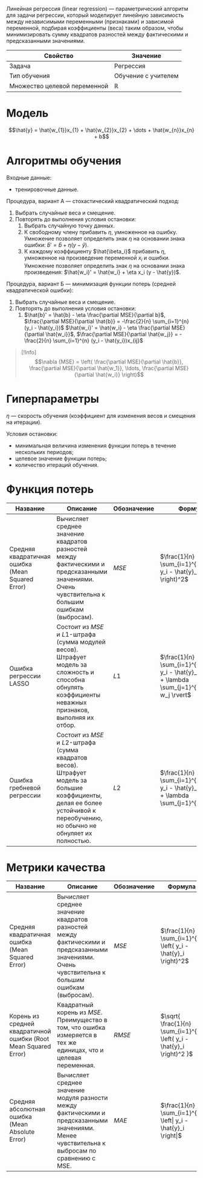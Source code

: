 Линейная регрессия (linear regression) — параметрический алгоритм для задачи регрессии, который моделирует линейную зависимость между независимыми переменными (признаками) и зависимой переменной, подбирая коэффициенты (веса) таким образом, чтобы минимизировать сумму квадратов разностей между фактическими и предсказанными значениями.

| Свойство                     | Значение            |
| ---------------------------- | ------------------- |
| Задача                       | Регрессия           |
| Тип обучения                 | Обучение с учителем |
| Множество целевой переменной | $\mathbb{R}$        |

# Модель

$$\hat{y} = \hat{w_{1}}x_{1} + \hat{w_{2}}x_{2} + \dots + \hat{w_{n}}x_{n} + b$$

# Алгоритмы обучения

Входные данные:

- тренировочные данные.

Процедура, вариант А — стохастический квадратический подход:

1. Выбрать случайные веса и смещение.
2. Повторять до выполнения условия остановки:
	1. Выбрать случайную точку данных.
	2. К свободному члену прибавить $\eta$, умноженное на ошибку. Умножение позволяет определить знак $\eta$ на основании знака ошибки: $\hat{b}' = \hat{b} + \eta (y - \hat{y})$.
	3. К каждому коэффициенту $\hat{\beta_i}$ прибавить $\eta$, умноженное на произведение переменной $x_i$ и ошибки. Умножение позволяет определить знак $\eta$ на основании знака произведения: $\hat{w_i}' = \hat{w_i} + \eta x_i (y - \hat{y})$.

Процедура, вариант Б — минимизация функции потерь (средней квадратической ошибки):

1. Выбрать случайные веса и смещение.
2. Повторять до выполнения условия остановки:
	1. $\hat{b}' = \hat{b} - \eta \frac{\partial MSE}{\partial b}$, $\frac{\partial MSE}{\partial \hat{b}} = -\frac{2}{n} \sum_{i=1}^{n} (y_i - \hat{y_i})$
	   $\hat{w_i}' = \hat{w_i} - \eta \frac{\partial MSE}{\partial \hat{w_i}}$, $\frac{\partial MSE}{\partial \hat{w_j}} = -\frac{2}{n} \sum_{i=1}^{n} (y_i - \hat{y_i})x_{ij}$

> [!Info]
> $$\nabla {MSE} = \left( \frac{\partial MSE}{\partial \hat{b}}, \frac{\partial MSE}{\partial \hat{w_1}}, \ldots, \frac{\partial MSE}{\partial \hat{w_i}} \right)$$

# Гиперпараметры

$\eta$ — скорость обучения (коэффициент для изменения весов и смещения на итерации).

Условия остановки:

- минимальная величина изменения функции потерь в течение нескольких периодов;
- целевое значение функции потерь;
- количество итераций обучения.

# Функция потерь

| Название                                         | Описание                                                                                                                                                                       | Обозначение | Формула                                                                                                 |
| ------------------------------------------------ | ------------------------------------------------------------------------------------------------------------------------------------------------------------------------------ | ----------- | ------------------------------------------------------------------------------------------------------- |
| Средняя квадратичная ошибка (Mean Squared Error) | Вычисляет среднее значение квадратов разностей между фактическими и предсказанными значениями. Очень чувствительна к большим ошибкам (выбросам).                               | $MSE$       | $\frac{1}{n} \sum_{i=1}^{n} \left( y_i - \hat{y}_i \right)^2$                                           |
| Ошибка регрессии LASSO                           | Состоит из $MSE$ и $L1$-штрафа (сумма модулей весов). Штрафует модель за сложность и способна обнулять коэффициенты неважных признаков, выполняя их отбор.                     | $L1$        | $\frac{1}{n} \sum_{i=1}^{n} \left( y_i - \hat{y}_i \right)^2 + \lambda \sum_{j=1}^{m}\lvert w_j \rvert$ |
| Ошибка гребневой регрессии                       | Состоит из $MSE$ и $L2$-штрафа (сумма квадратов весов). Штрафует модель за большие коэффициенты, делая ее более устойчивой к переобучению, но обычно не обнуляет их полностью. | $L2$        | $\frac{1}{n} \sum_{i=1}^{n} \left( y_i - \hat{y}_i \right)^2 + \lambda \sum_{j=1}^{m}w_j^2$             |

# Метрики качества

| Название                                                        | Описание                                                                                                                                         | Обозначение | Формула                                                                |
| --------------------------------------------------------------- | ------------------------------------------------------------------------------------------------------------------------------------------------ | ----------- | ---------------------------------------------------------------------- |
| Средняя квадратичная ошибка (Mean Squared Error)                | Вычисляет среднее значение квадратов разностей между фактическими и предсказанными значениями. Очень чувствительна к большим ошибкам (выбросам). | $MSE$       | $\frac{1}{n} \sum_{i=1}^{n} \left( y_i - \hat{y}_i \right)^2$          |
| Корень из средней квадратичной ошибки (Root Mean Squared Error) | Квадратный корень из $MSE$. Преимущество в том, что ошибка измеряется в тех же единицах, что и целевая переменная.                               | $RMSE$      | $\sqrt{ \frac{1}{n} \sum_{i=1}^{n} \left( y_i - \hat{y}_i \right)^2 }$ |
| Средняя абсолютная ошибка (Mean Absolute Error)                 | Вычисляет среднее значение модуля разности между фактическими и предсказанными значениями. Менее чувствительна к выбросам по сравнению с MSE.    | $MAE$       | $\frac{1}{n} \sum_{i=1}^{n} \left\| y_i - \hat{y}_i \right\|$          |
